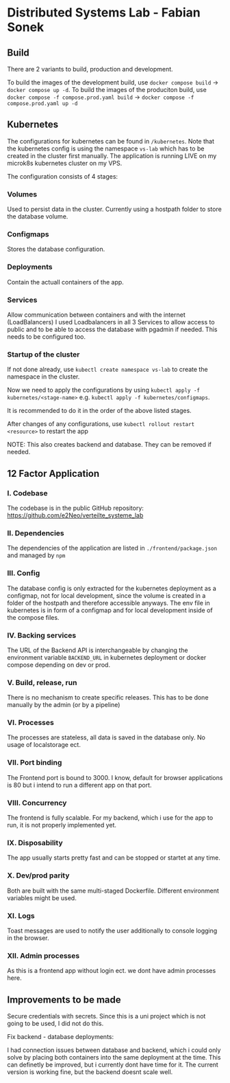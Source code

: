 # Distributed Systems Lab - Fabian Sonek

## Build

There are 2 variants to build, production and development.

To build the images of the development build, use ``docker compose build`` -> ``docker compose up -d``.
To build the images of the produciton build, use ``docker compose -f compose.prod.yaml build`` -> ``docker compose -f compose.prod.yaml up -d``

## Kubernetes

The configurations for kubernetes can be found in ``/kubernetes``. Note that the kubernetes config is using the namespace ``vs-lab`` which has to be created in the cluster first manually.
The application is running LIVE on my microk8s kubernetes cluster on my VPS.

The configuration consists of 4 stages:

### Volumes

Used to persist data in the cluster. Currently using a hostpath folder to store the database volume.

### Configmaps

Stores the database configuration.

### Deployments

Contain the actuall containers of the app.

### Services

Allow communication between containers and with the internet (LoadBalancers)
I used Loadbalancers in all 3 Services to allow access to public and to be able to access the database with pgadmin if needed. This needs to be configured too.

### Startup of the cluster

If not done already, use ``kubectl create namespace vs-lab`` to create the namespace in the cluster.

Now we need to apply the configurations by using ``kubectl apply -f kubernetes/<stage-name>`` e.g. ``kubectl apply -f kubernetes/configmaps``.

It is recommended to do it in the order of the above listed stages.

After changes of any configurations, use ``kubectl rollout restart <resource>`` to restart the app

NOTE: This also creates backend and database. They can be removed if needed.

## 12 Factor Application

### I. Codebase

The codebase is in the public GitHub repository: https://github.com/e2Neo/verteilte_systeme_lab

### II. Dependencies

The dependencies of the application are listed in ``./frontend/package.json`` and managed by ``npm``

### III. Config

The database config is only extracted for the kubernetes deployment as a configmap, not for local development, since the volume is created in a folder of the hostpath and therefore accessible anyways. 
The env file in kubernetes is in form of a configmap and for local development inside of the compose files.

### IV. Backing services

The URL of the Backend API is interchangeable by changing the environment variable ``BACKEND_URL`` in kubernetes deployment or docker compose depending on dev or prod.

### V. Build, release, run

There is no mechanism to create specific releases. This has to be done manually by the admin (or by a pipeline)

### VI. Processes

The processes are stateless, all data is saved in the database only. No usage of localstorage ect.

### VII. Port binding

The Frontend port is bound to 3000. I know, default for browser applications is 80 but i intend to run a different app on that port.

### VIII. Concurrency

The frontend is fully scalable. For my backend, which i use for the app to run, it is not properly implemented yet.

### IX. Disposability

The app usually starts pretty fast and can be stopped or startet at any time.

### X. Dev/prod parity

Both are built with the same multi-staged Dockerfile. Different environment variables might be used.

### XI. Logs

Toast messages are used to notify the user additionally to console logging in the browser.

### XII. Admin processes

As this is a frontend app without login ect. we dont have admin processes here.

## Improvements to be made

Secure credentials with secrets. Since this is a uni project which is not going to be used, I did not do this.

Fix backend - database deployments:

I had connection issues between database and backend, which i could only solve by placing both containers into the same deployment at the time.
This can definetly be improved, but i currently dont have time for it. The current version is working fine, but the backend doesnt scale well.
